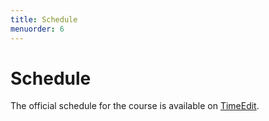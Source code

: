 ```yaml
---
title: Schedule
menuorder: 6
---
```


<script>window.location.href = "$schedule$";</script>

Schedule
========

The official schedule for the course is available on [TimeEdit](\$schedule\$).
